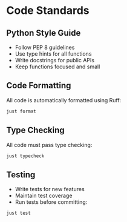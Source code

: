 # Code Standards

## Python Style Guide

- Follow PEP 8 guidelines
- Use type hints for all functions
- Write docstrings for public APIs
- Keep functions focused and small

## Code Formatting

All code is automatically formatted using Ruff:

```bash
just format
```

## Type Checking

All code must pass type checking:

```bash
just typecheck
```

## Testing

- Write tests for new features
- Maintain test coverage
- Run tests before committing:

```bash
just test
```
